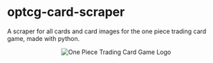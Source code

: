 # optcg-card-scraper
A scraper for all cards and card images for the one piece trading card game, made with python.

<div style="text-align: center;">
  <img src="https://static.wikia.nocookie.net/onepiece/images/8/80/One_Piece_Card_Game_Logo.png/revision/latest?cb=20220317022331" alt="One Piece Trading Card Game Logo" />
</div>
